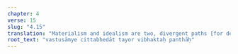```yaml
---
chapter: 4
verse: 15
slug: "4.15"
translation: "Materialism and idealism are two, divergent paths [for describing reality]."
root_text: "vastusāmye cittabhedāt tayor vibhaktaḥ panthāḥ"
---
```


